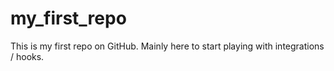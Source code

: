 # my_first_repo
This is my first repo on GitHub. Mainly here to start playing with integrations / hooks.
